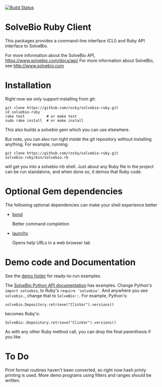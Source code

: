 [![Build Status](https://travis-ci.org/rocky/solvebio-ruby.svg)](https://travis-ci.org/rocky/solvebio-ruby)

# SolveBio Ruby Client


This packages provides a command-line interface (CLI) and Ruby API interface to SolveBio.

For more information about the SolveBio API, https://www.solvebio.com/docs/api/
For more information about SolveBio, see http://www.solvebio.com

# Installation

Right now we only support installing from git:

    git clone https://github.com/rocky/solvebio-ruby.git
	cd solvebio-ruby
	rake test          # or make test
    sudo rake install  # or make install

This also builds a *solvebio* gem which you can use elsewhere.

But note, you can also run right inside the git repository without installing anything. For example, running:

    git clone https://github.com/rocky/solvebio-ruby.git
	solvebio-ruby/bin/solvebio.rb

will get you into a solvebio irb shell. Just about any Ruby file in the project can be run standalone, and when done so, it demos that Ruby code.

# Optional Gem dependencies

The following optional dependencies can make your shell experience better

* [bond](http://tagaholic.me/bond/)

    Better command completion

* [launchy](https://github.com/copiousfreetime/launchy)

    Opens help URLs in a web browser tab

# Demo code and Documentation

See the [demo folder](https://github.com/rocky/solvebio-ruby/tree/master/demo) for ready-to-run examples.

The [SolveBio Python API documentation](https://www.solvebio.com/docs/api/?python) has examples. Change Python's `import solvebio`, to Ruby's `require 'solvebio'`.  And anywhere you see `solvebio.`, change that to `SolveBio::`. For example, Python's:

    solvebio.Depository.retrieve("ClinVar").versions()

becomes Ruby's:

    SolveBio::Depository.retrieve("ClinVar").versions()

As with any other Ruby method call, you can drop the final parenthesis if you like.

# To Do

Print format routines haven't been converted, so right now hash printy printing is used. More demo programs using filters and ranges should be written.
